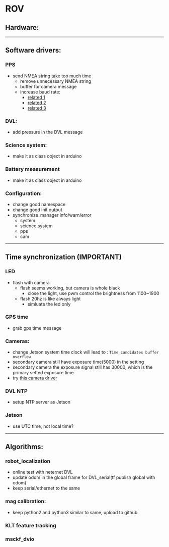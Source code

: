 # ROV

## Hardware:

-------------------------------------------------

## Software drivers:

### PPS
- send NMEA string take too much time
    - remove unnecessary NMEA string
    - buffer for camera message
    - increase baud rate:
        - [related 1](https://forums.developer.nvidia.com/t/non-standard-baud-rate-for-the-uart/110323)
        - [related 2](https://forums.developer.nvidia.com/t/how-to-make-nanos-uart-work-at-about-8mbps-baudrate/110229#5418557)
        - [related 3](https://forums.developer.nvidia.com/t/ths0-uart-is-not-receiving-any-data/197054/12)

### DVL:
- add pressure in the DVL message

### Science system:
- make it as class object in arduino

### Battery measurement
- make it as class object in arduino

### Configuration:
- change good namespace
- change good init output
- synchronize_manager info/warn/error
    - system
    - science system
    - pps
    - cam


-------------------------------------------------

## Time synchronization (**IMPORTANT**)

### LED 
- flash with camera 
    - flash seems working, but camera is whole black
        - close the light, use pwm control the brightness from 1100~1900
    - flash 20hz is like always light
        - simluate the led only 

### GPS time
- grab gps time message 

### Cameras:
- change Jetson system time clock will lead to : `Time candidates buffer overflow`
- secondary camera still have exposure time(5000) in the setting
- secondary camera the exposure signal still has 30000, which is the primary setted exposure time
- try [this camera driver](https://github.com/neufieldrobotics/spinnaker_sdk_camera_driver)

### DVL NTP
- setup NTP server as Jetson 

### Jetson
- use UTC time, not local time?


-------------------------------------------------

## Algorithms:

### robot_localization
- online test with neternet DVL
- update odom in the global frame for DVL_serial(tf publish global with odom)
- keep serial/ethernet to the same

### mag calibration:
- keep python2 and python3 similar to same, upload to github

### KLT feature tracking


### msckf_dvio